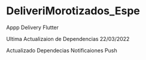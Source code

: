 # DeliveriMorotizados_Espe
Appp Delivery Flutter

Ultima Actualizaion de Dependencias 22/03/2022

Actualizado Dependecias
Notificaiones Push
